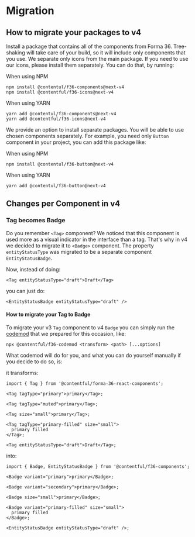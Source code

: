 # Migration

## How to migrate your packages to v4

Install a package that contains all of the components from Forma 36. Tree-shaking will take care of your build, so it will include only components that you use.
We separate only icons from the main package. If you need to use our icons, please install them separately. You can do that, by running:

When using NPM

```
npm install @contentul/f36-components@next-v4
npm install @contentful/f36-icons@next-v4
```

When using YARN

```
yarn add @contentul/f36-components@next-v4
yarn add @contentful/f36-icons@next-v4
```

We provide an option to install separate packages. You will be able to use chosen components separately.
For example, you need only `Button` component in your project, you can add this package like:

When using NPM

```
npm install @contentul/f36-button@next-v4
```

When using YARN

```
yarn add @contentul/f36-button@next-v4
```

## Changes per Component in v4

### Tag becomes Badge

Do you remember `<Tag>` component?
We noticed that this component is used more as a visual indicator in the interface than a tag. That's why in v4 we decided to migrate it to `<Badge>` component. The property `entityStatusType` was migrated to be a separate component `EntityStatusBadge`.

Now, instead of doing:

```tsx static=true
<Tag entityStatusType="draft">Draft</Tag>
```

you can just do:

```tsx static=true
<EntityStatusBadge entityStatusType="draft" />
```

#### How to migrate your Tag to Badge

To migrate your v3 `Tag` component to v4 `Badge` you can simply run the [codemod](https://github.com/contentful/forma-36/tree/forma-v4/packages/forma-36-codemod) that we prepared for this occasion, like:

`npx @contentful/f36-codemod <transform> <path> [...options]`

What codemod will do for you, and what you can do yourself manually if you decide to do so, is:

it transforms:

```tsx static=true
import { Tag } from '@contentful/forma-36-react-components';

<Tag tagType="primary">primary</Tag>;

<Tag tagType="muted">primary</Tag>;

<Tag size="small">primary</Tag>;

<Tag tagType="primary-filled" size="small">
  primary filled
</Tag>;

<Tag entityStatusType="draft">Draft</Tag>;
```

into:

```tsx static=true
import { Badge, EntityStatusBadge } from '@contentful/f36-components';

<Badge variant="primary">primary</Badge>;

<Badge variant="secondary">primary</Badge>;

<Badge size="small">primary</Badge>;

<Badge variant="primary-filled" size="small">
  primary filled
</Badge>;

<EntityStatusBadge entityStatusType="draft" />;
```
